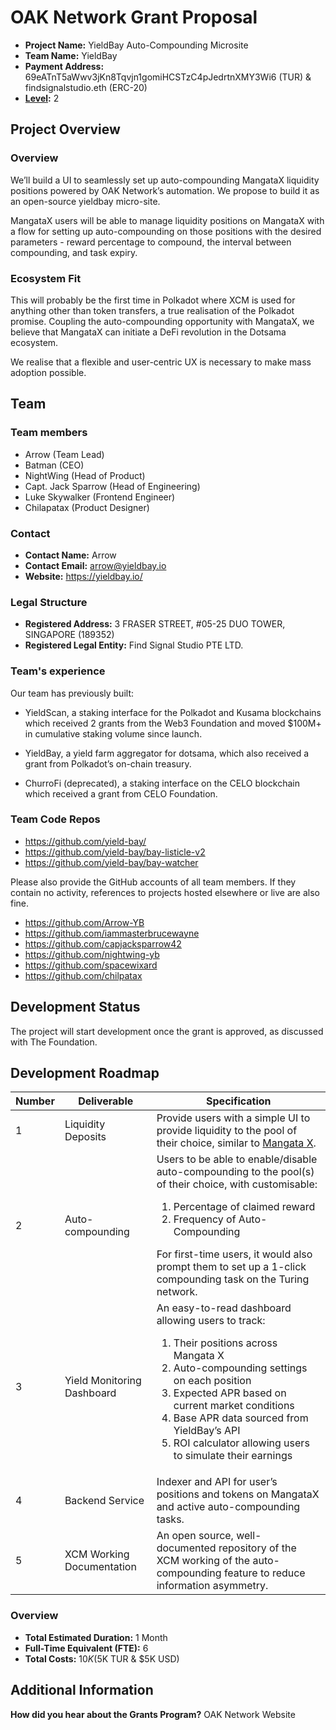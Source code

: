 # OAK Network Grant Proposal

* **Project Name:** YieldBay Auto-Compounding Microsite
* **Team Name:** YieldBay
* **Payment Address:** 69eATnT5aWwv3jKn8Tqvjn1gomiHCSTzC4pJedrtnXMY3Wi6 (TUR) & findsignalstudio.eth (ERC-20)
* **[Level](https://github.com/OAK-Foundation/Grants-Program#levels):** 2

## Project Overview

### Overview

We’ll build a UI to seamlessly set up auto-compounding MangataX liquidity positions powered  by OAK Network’s automation. We propose to build it as an open-source yieldbay micro-site.

MangataX users will be able to manage liquidity positions on MangataX with a flow for setting up auto-compounding on those positions with the desired parameters - reward percentage to compound, the interval between compounding, and task expiry. 

### Ecosystem Fit

This will probably be the first time in Polkadot where XCM is used for anything other than token transfers, a true realisation of the Polkadot promise. Coupling the auto-compounding opportunity with MangataX, we believe that MangataX can initiate a DeFi revolution in the Dotsama ecosystem. 

We realise that a flexible and user-centric UX is necessary to make mass adoption possible.

## Team 

### Team members

* Arrow (Team Lead)
* Batman (CEO)
* NightWing (Head of Product)
* Capt. Jack Sparrow (Head of Engineering)
* Luke Skywalker (Frontend Engineer)
* Chilapatax (Product Designer)

### Contact

* **Contact Name:** Arrow
* **Contact Email:** arrow@yieldbay.io
* **Website:** https://yieldbay.io/

### Legal Structure

* **Registered Address:** 3 FRASER STREET,  #05-25 DUO TOWER, SINGAPORE (189352)
* **Registered Legal Entity:** Find Signal Studio PTE LTD.

### Team's experience

Our team has previously built:

* YieldScan, a staking interface for the Polkadot and Kusama blockchains which received 2 grants from the Web3 Foundation and moved $100M+ in cumulative staking volume since launch.

* YieldBay, a yield farm aggregator for dotsama, which also received a grant from Polkadot’s on-chain treasury.

* ChurroFi (deprecated), a staking interface on the CELO blockchain which received a grant from CELO Foundation. 

### Team Code Repos

* https://github.com/yield-bay/
* https://github.com/yield-bay/bay-listicle-v2
* https://github.com/yield-bay/bay-watcher

Please also provide the GitHub accounts of all team members. If they contain no activity, references to projects hosted elsewhere or live are also fine.

* https://github.com/Arrow-YB
* https://github.com/iammasterbrucewayne
* https://github.com/capjacksparrow42
* https://github.com/nightwing-yb
* https://github.com/spacewixard
* https://github.com/chilpatax

## Development Status 

The project will start development once the grant is approved, as discussed with The Foundation.

## Development Roadmap 

| Number  | Deliverable | Specification |
| ------------- | ------------- | ------------- |
| 1  | Liquidity Deposits  | Provide users with a simple UI to provide liquidity to the pool of their choice, similar to [Mangata X](https://app.mangata.finance/).|
| 2  | Auto-compounding  | Users to be able to enable/disable auto-compounding to the pool(s) of their choice, with customisable:<ol><li> Percentage of claimed reward </li> <li> Frequency of Auto-Compounding</li> </ol> For first-time users, it would also prompt them to set up a 1-click compounding task on the Turing network.|
| 3 | Yield Monitoring Dashboard | An easy-to-read dashboard allowing users to track: <ol> <li>Their positions across Mangata X </li> <li> Auto-compounding settings on each position </li> <li>Expected APR based on current market conditions</li> <li> Base APR data sourced from YieldBay’s API </li> <li>ROI calculator allowing users to simulate their earnings</li></ol> |
| 4 | Backend Service | Indexer and API for user’s positions and tokens on MangataX and active auto-compounding tasks. |
| 5 | XCM Working Documentation | An open source, well-documented repository of the XCM working of the auto-compounding feature to reduce information asymmetry. |


### Overview

* **Total Estimated Duration:** 1 Month
* **Full-Time Equivalent (FTE):**  6
* **Total Costs:** $10K ($5K TUR & $5K USD)

## Additional Information 

**How did you hear about the Grants Program?** OAK Network Website 
